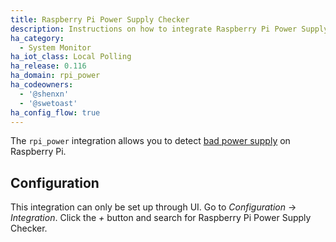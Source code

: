 ```yaml
---
title: Raspberry Pi Power Supply Checker
description: Instructions on how to integrate Raspberry Pi Power Supply Checker within Home Assistant.
ha_category:
  - System Monitor
ha_iot_class: Local Polling
ha_release: 0.116
ha_domain: rpi_power
ha_codeowners:
  - '@shenxn'
  - '@swetoast'
ha_config_flow: true
---
```


The `rpi_power` integration allows you to detect [bad power supply](https://www.raspberrypi.org/documentation/hardware/raspberrypi/power/README.md) on Raspberry Pi. 

## Configuration

This integration can only be set up through UI. Go to *Configuration* -> *Integration*. Click the *+* button and search for Raspberry Pi Power Supply Checker.
